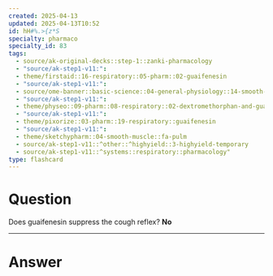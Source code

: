 ```yaml
---
created: 2025-04-13
updated: 2025-04-13T10:52
id: hH#%.>{z*S
specialty: pharmaco
specialty_id: 83
tags:
  - source/ak-original-decks::step-1::zanki-pharmacology
  - "source/ak-step1-v11:": 
  - theme/firstaid::16-respiratory::05-pharm::02-guaifenesin
  - "source/ak-step1-v11:": 
  - source/ome-banner::basic-science::04-general-physiology::14-smooth-muscle
  - "source/ak-step1-v11:": 
  - theme/physeo::09-pharm::08-respiratory::02-dextromethorphan-and-guaifenesin
  - "source/ak-step1-v11:": 
  - theme/pixorize::03-pharm::19-respiratory::guaifenesin
  - "source/ak-step1-v11:": 
  - theme/sketchypharm::04-smooth-muscle::fa-pulm
  - source/ak-step1-v11::^other::^highyield::3-highyield-temporary
  - source/ak-step1-v11::^systems::respiratory::pharmacology"
type: flashcard
---
```


# Question
Does guaifenesin suppress the cough reflex?    **No**

---

# Answer
